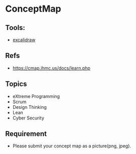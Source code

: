 # ConceptMap

## Tools:
- [excalidraw](https://excalidraw.com/)

## Refs
- https://cmap.ihmc.us/docs/learn.php

## Topics
- eXtreme Programming
- Scrum
- Design Thinking
- Lean
- Cyber Security

## Requirement
- Please submit your concept map as a picture(png, jpeg).